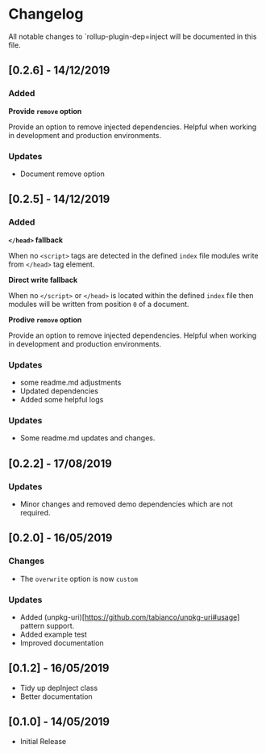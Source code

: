 # Changelog

All notable changes to `rollup-plugin-dep=inject will be documented in this file.

## [0.2.6] - 14/12/2019

### Added

**Provide `remove` option**

Provide an option to remove injected dependencies. Helpful when working in development and production environments.

### Updates

- Document remove option


## [0.2.5] - 14/12/2019

### Added

**`</head>` fallback**

When no `<script>` tags are detected in the defined `index` file modules write from `</head>` tag element.

**Direct write fallback**

When no `</script>` or `</head>` is located within the defined `index` file then modules will be written from position `0` of a document.

**Prodive `remove` option**

Provide an option to remove injected dependencies. Helpful when working in development and production environments.

### Updates

- some readme.md adjustments
- Updated dependencies
- Added some helpful logs

### Updates

- Some readme.md updates and changes.

## [0.2.2] - 17/08/2019

### Updates

- Minor changes and removed demo dependencies which are not required.

## [0.2.0] - 16/05/2019

### Changes

- The `overwrite` option is now `custom`

### Updates

- Added (unpkg-uri)[https://github.com/tabianco/unpkg-uri#usage] pattern support.
- Added example test
- Improved documentation

## [0.1.2] - 16/05/2019

- Tidy up depInject class
- Better documentation

## [0.1.0] - 14/05/2019

- Initial Release
